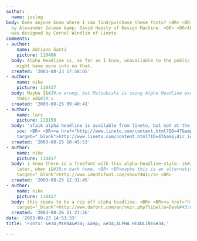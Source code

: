 ```yaml
---
author:
  name: joslog
body: Does anyone know where I can find/purchase these fonts? <BR> <BR>MYRNA was designed
  by Alexander Gelman &amp; David Heasty of Design Machine. <BR> <BR>ALPHA HEADLINE
  was designed by Cornel Windlin of Lineto
comments:
- author:
    name: Adriano Santi
    picture: 110406
  body: Alpha Headline is, as far as I know, unavailable to the public. Stephen Coles
    might have more info on that.
  created: '2003-08-23 17:58:05'
- author:
    name: nike
    picture: 110417
  body: Maybe I&#39;m wrong, but Mitsubishi is using Alpha Headline exclusive for
    their ad&#39;s.
  created: '2003-08-25 09:40:41'
- author:
    name: lars
    picture: 110159
  body: 'afaik alpha headline is available from lineto, but not at the moment ...
    see: <BR> <BR><a href="http://www.lineto.com/content.html?ID=47&amp;dir_id=63"
    target="_blank">http://www.lineto.com/content.html?ID=47&amp;dir_id=63</a>'
  created: '2003-08-25 10:45:53'
- author:
    name: nike
    picture: 110417
  body: i know there is a freefont with this alpha-headline-style. i&#39;ll post it
    later, when i&#39;m back home. <BR> <BR>maybe this is an alternative <a href="http://www.identifont.com/show?4W1"
    target="_blank">http://www.identifont.com/show?4W1</a> <BR>
  created: '2003-08-25 12:31:45'
- author:
    name: nike
    picture: 110417
  body: this seems to be a rip off alpha headline. <BR> <BR><a href="http://www.dafont.com/en/voir.php?libelle=Dev%2BGothic"
    target="_blank">http://www.dafont.com/en/voir.php?libelle=Dev&#43;Gothic</a>
  created: '2003-08-26 21:27:26'
date: '2003-08-23 14:51:33'
title: 'Fonts: &#34;MYRNA&#34; &amp; &#34;ALPHA HEADLINE&#34;'

---
```

